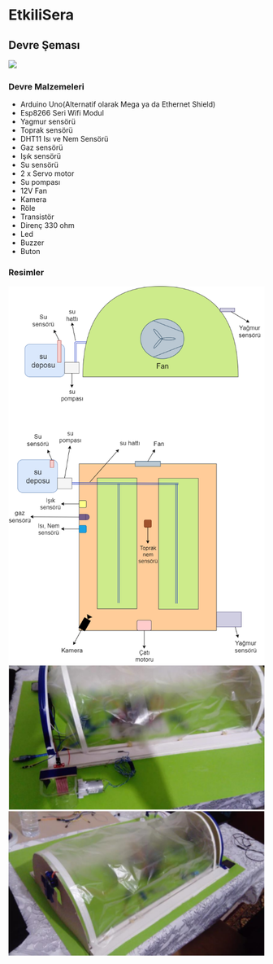 # EtkiliSera

## Devre Şeması
![](devreseması.png)

### Devre Malzemeleri
- Arduino Uno(Alternatif olarak Mega ya da Ethernet Shield) 
- Esp8266 Seri  Wifi Modul 
- Yagmur sensörü 
- Toprak sensörü 
- DHT11 Isı ve Nem Sensörü 
- Gaz sensörü 
- Işık sensörü 
- Su sensörü 
- 2 x Servo motor 
- Su pompası 
- 12V Fan 
- Kamera
- Röle 
- Transistör 
- Direnç 330 ohm 
- Led 
- Buzzer 
- Buton 

### Resimler
![](prototip.png)
![](image1.png)
![](imag2.png)
